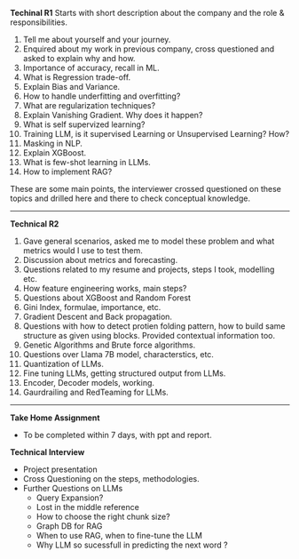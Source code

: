**Techinal R1**
Starts with short description about the company and the role & responsibilities. 
1. Tell me about yourself and your journey.
2. Enquired about my work in previous company, cross questioned and asked to explain why and how.
3. Importance of accuracy, recall in ML.
4. What is Regression trade-off.
5. Explain Bias and Variance. 
6. How to handle underfitting and overfitting?
7. What are regularization techniques?
8. Explain Vanishing Gradient. Why does it happen?
9. What is self supervized learning?
10. Training LLM, is it supervised Learning or Unsupervised Learning? How?
11. Masking in NLP.
12. Explain XGBoost.
13. What is few-shot learning in LLMs.
14. How to implement RAG?
    
These are some main points, the interviewer crossed questioned on these topics and drilled here and there to check conceptual knowledge.

---
**Technical R2**
1. Gave general scenarios, asked me to model these problem and what metrics would I use to test them. 
2. Discussion about metrics and forecasting. 
3. Questions related to my resume and projects, steps I took, modelling etc.
4. How feature engineering works, main steps?
5. Questions about XGBoost and Random Forest
6. Gini Index, formulae, importance, etc.
7. Gradient Descent and Back propagation.
8. Questions with how to detect protien folding pattern, how to build same structure as given using blocks. Provided contextual information too.
9. Genetic Algorithms and Brute force algorithms. 
10. Questions over Llama 7B model, characterstics, etc.
11. Quantization of LLMs.
12. Fine tuning LLMs, getting structured output from LLMs.
13. Encoder, Decoder models, working.
14. Gaurdrailing and RedTeaming for LLMs. 
---

**Take Home Assignment**
- To be completed within 7 days, with ppt and report. 

**Technical Interview**
- Project presentation
- Cross Questioning on the steps, methodologies.
- Further Questions on LLMs
  - Query Expansion?
  - Lost in the middle reference
  - How to choose the right chunk size?
  - Graph DB for RAG
  - When to use RAG, when to fine-tune the LLM
  - Why LLM so sucessfull in predicting the next word ?

